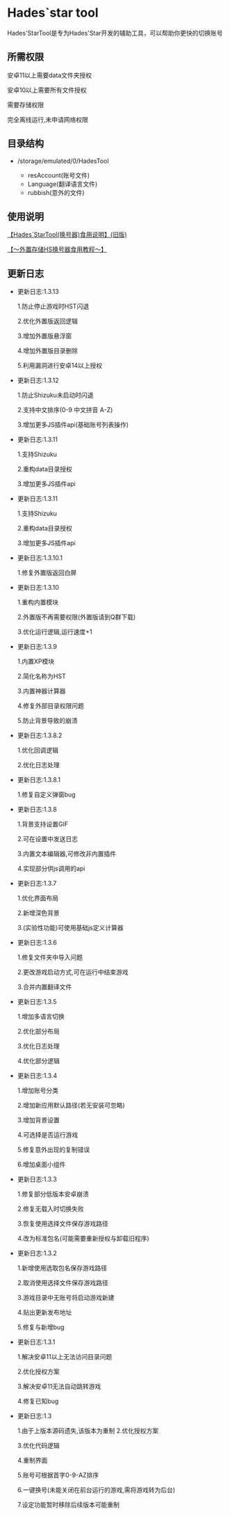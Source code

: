 # Hades`star tool

Hades'StarTool是专为Hades'Star开发的辅助工具，可以帮助你更快的切换账号

## 所需权限

安卓11以上需要data文件夹授权

安卓10以上需要所有文件授权

需要存储权限

完全离线运行,未申请网络权限

## 目录结构

- /storage/emulated/0/HadesTool

  - resAccount(账号文件)
  - Language(翻译语言文件)
  - rubbish(意外的文件)

##  使用说明

[【Hades`StarTool(换号器)食用说明】(旧版)](https://www.bilibili.com/video/BV1Yg41147Hm/?share_source=copy_web&vd_source=ce022a5957ae220f7de93c3d9a4dfba2)

[【～外置存储HS换号器食用教程～】](https://www.bilibili.com/video/BV14Z421p7cY/?share_source=copy_web&vd_source=ce022a5957ae220f7de93c3d9a4dfba2)
## 更新日志

- 更新日志:1.3.13

 	1.防止停止游戏时HST闪退

 	2.优化外置版返回逻辑

 	3.增加外置版悬浮窗

 	4.增加外置版目录删除

 	5.利用漏洞进行安卓14以上授权

- 更新日志:1.3.12

 	1.防止Shizuku未启动时闪退

 	2.支持中文排序(0-9 中文拼音 A-Z)

 	3.增加更多JS插件api(基础账号列表操作)

- 更新日志:1.3.11

  1.支持Shizuku

  2.重构data目录授权

  3.增加更多JS插件api

- 更新日志:1.3.11

  1.支持Shizuku

  2.重构data目录授权

  3.增加更多JS插件api

- 更新日志:1.3.10.1

  1.修复外置版返回白屏

- 更新日志:1.3.10

  1.重构内置模块

  2.外置版不再需要权限(外置版请到Q群下载)

  3.优化运行逻辑,运行速度+1

- 更新日志:1.3.9

  1.内置XP模块

  2.简化名称为HST

  3.内置神器计算器

  4.修复外部目录权限问题

  5.防止背景导致的崩溃

- 更新日志:1.3.8.2

  1.优化回调逻辑

  2.优化日志处理

- 更新日志:1.3.8.1

  1.修复自定义弹窗bug

- 更新日志:1.3.8

  1.背景支持设置GIF

  2.可在设置中发送日志

  3.内置文本编辑器,可修改非内置插件

  4.实现部分供js调用的api

- 更新日志:1.3.7

  1.优化界面布局

  2.新增深色背景

  3.(实验性功能)可使用基础js定义计算器

- 更新日志:1.3.6

  1.修复文件夹中导入问题

  2.更改游戏启动方式,可在运行中结束游戏

  3.合并内置翻译文件

- 更新日志:1.3.5

  1.增加多语言切换

  2.优化部分布局

  3.优化日志处理

  4.优化部分逻辑

- 更新日志:1.3.4

  1.增加账号分类

  2.增加新应用默认路径(若无安装可忽略)

  3.增加背景设置  

  4.可选择是否运行游戏  

  5.修复意外出现的复制错误

  6.增加桌面小组件  

- 更新日志:1.3.3

  1.修复部分低版本安卓崩溃

  2.修复无载入时切换失败

  3.恢复使用选择文件保存游戏路径

  4.改为标准包名(可能需要重新授权与卸载旧程序)

- 更新日志:1.3.2

  1.新增使用选取包名保存游戏路径

  2.取消使用选择文件保存游戏路径

  3.游戏目录中无账号将启动游戏新建

  4.贴出更新发布地址

  5.修复与新增bug

- 更新日志:1.3.1

  1.解决安卓11以上无法访问目录问题

  2.优化授权方案

  3.解决安卓11无法自动跳转游戏

  4.修复已知bug

- 更新日志:1.3

  1.由于上版本源码遗失,该版本为重制
  2.优化授权方案

  3.优化代码逻辑

  4.重制界面

  5.账号可根据首字0-9-AZ排序

  6.一键换号(未能关闭在前台运行的游戏,需将游戏转为后台)

  7.设定功能暂时移除后续版本可能重制